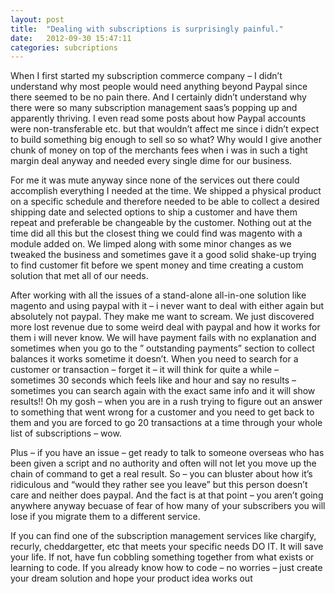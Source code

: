 ```yaml
---
layout: post
title:  "Dealing with subscriptions is surprisingly painful."
date:   2012-09-30 15:47:11
categories: subcriptions
---
```


When I first started my subscription commerce company – I didn’t understand why most people would need anything beyond Paypal since there seemed to be no pain there. And I certainly didn’t understand why there were so many subscription management saas’s popping up and apparently thriving.  I even read some posts about how Paypal accounts were non-transferable etc. but that wouldn’t affect me since i didn’t expect to build something big enough to sell so so what? Why would I give another chunk of money on top of the merchants  fees when i was in such a tight margin deal anyway and needed every single dime for our business.

For me it was mute anyway since none of the services out there could accomplish everything I needed at the time.  We shipped a physical product on a specific schedule and therefore needed to be able to collect a desired shipping date and selected options to ship a customer and have them repeat and preferable be changeable by the customer. Nothing out at the time did all this but the closest thing we could find was magento with a module added on.  We limped along with some minor changes as we tweaked the business and sometimes gave it a good solid shake-up trying to find customer fit before we spent money and time creating a custom solution that met all of our needs.

After working with all the issues of a stand-alone all-in-one solution like magento and using paypal with it – i never want to deal with either again but absolutely not paypal.  They make me want to scream.  We just discovered more lost revenue due to some weird deal with paypal and how it works for them i will never know.  We will have payment fails with no explanation and sometimes when you go to the ” outstanding payments” section to collect balances it works sometime it doesn’t. When you need to search for a customer or transaction – forget it – it will think for quite a while – sometimes 30 seconds which feels like and hour and say no results – sometimes you can search again with the exact same info and it will show results!! Oh my gosh – when you are in a rush trying to figure out an answer to something that went wrong for a customer and you need to get back to them and you are forced to go 20 transactions at a time through your whole list of subscriptions – wow.

Plus – if you have an issue – get ready to talk to someone overseas who has been given a script and no authority and often will not let you move up the chain of command to get a real result. So – you can bluster about how it’s ridiculous and “would they rather see you leave” but this person doesn’t care and neither does paypal. And the fact is at that point – you aren’t going anywhere anyway becuase of fear of how many of your subscribers you will lose if you migrate them to a different service.

If you can find one of the subscription management services like chargify, recurly, cheddargetter, etc that meets your specific needs DO IT.  It will save your life.  If not, have fun cobbling something together from what exists or learning to code.  If you already know how to code – no worries – just create your dream solution and hope your product idea works out 


